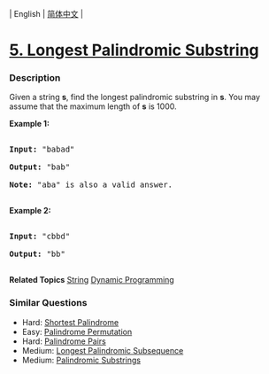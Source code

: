 | English | [简体中文](README.md) |

# [5. Longest Palindromic Substring](https://leetcode-cn.com/problems/longest-palindromic-substring)
 ### Description
<p>Given a string <strong>s</strong>, find the longest palindromic substring in <strong>s</strong>. You may assume that the maximum length of <strong>s</strong> is 1000.</p>

<p><strong>Example 1:</strong></p>

<pre>
<strong>Input:</strong> &quot;babad&quot;
<strong>Output:</strong> &quot;bab&quot;
<strong>Note:</strong> &quot;aba&quot; is also a valid answer.
</pre>

<p><strong>Example 2:</strong></p>

<pre>
<strong>Input:</strong> &quot;cbbd&quot;
<strong>Output:</strong> &quot;bb&quot;
</pre>

**Related Topics**  [String](https://leetcode-cn.com/tag/string) [Dynamic Programming](https://leetcode-cn.com/tag/dynamic-programming) 

### Similar Questions
 - Hard:	[Shortest Palindrome](https://leetcode-cn.com/problems/shortest-palindrome) 
 - Easy:	[Palindrome Permutation](https://leetcode-cn.com/problems/palindrome-permutation) 
 - Hard:	[Palindrome Pairs](https://leetcode-cn.com/problems/palindrome-pairs) 
 - Medium:	[Longest Palindromic Subsequence](https://leetcode-cn.com/problems/longest-palindromic-subsequence) 
 - Medium:	[Palindromic Substrings](https://leetcode-cn.com/problems/palindromic-substrings) 
